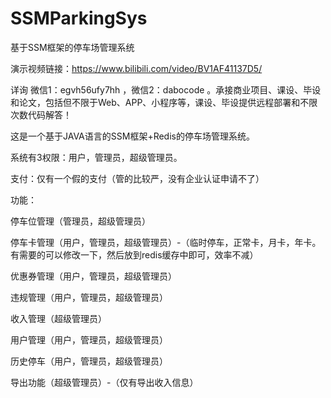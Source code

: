 # SSMParkingSys
基于SSM框架的停车场管理系统

演示视频链接：https://www.bilibili.com/video/BV1AF41137D5/

详询 微信1：egvh56ufy7hh ，微信2：dabocode  。承接商业项目、课设、毕设和论文，包括但不限于Web、APP、小程序等，课设、毕设提供远程部署和不限次数代码解答！

这是一个基于JAVA语言的SSM框架+Redis的停车场管理系统。

系统有3权限：用户，管理员，超级管理员。

支付：仅有一个假的支付（管的比较严，没有企业认证申请不了）

功能：

停车位管理（管理员，超级管理员）

停车卡管理（用户，管理员，超级管理员）-（临时停车，正常卡，月卡，年卡。有需要的可以修改一下，然后放到redis缓存中即可，效率不减）

优惠券管理（用户，管理员，超级管理员）

违规管理（用户，管理员，超级管理员）

收入管理（超级管理员）

用户管理（用户，管理员，超级管理员）

历史停车（用户，管理员，超级管理员）

导出功能（超级管理员）-（仅有导出收入信息）
